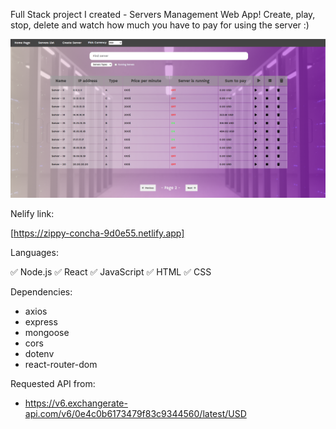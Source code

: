 Full Stack project I created - Servers Management Web App!
Create, play, stop, delete and watch how much you have to pay for using the server :)

![alt text](https://github.com/rotemshaked/server-app-server/blob/849ce93bfba0a44455790a1a4aacdaca3f8149c7/servers-web-app.png)

Nelify link:

[https://zippy-concha-9d0e55.netlify.app]

Languages:

✅ Node.js
✅ React
✅ JavaScript
✅ HTML
✅ CSS

Dependencies:

- axios
- express
- mongoose
- cors
- dotenv
- react-router-dom

Requested API from:

- https://v6.exchangerate-api.com/v6/0e4c0b6173479f83c9344560/latest/USD
